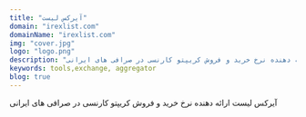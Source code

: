 ```yaml
---
title: "آیرکس لیست"
domain: "irexlist.com"
domainName: "irexlist.com"
img: "cover.jpg"
logo: "logo.png"
description: "ارائه دهنده نرخ خرید و فروش کریپتو کارنسی در صرافی های ایرانی"
keywords: tools,exchange, aggregator
blog: true
---
```


آیرکس لیست ارائه دهنده نرخ خرید و فروش کریپتو کارنسی در صرافی های ایرانی
